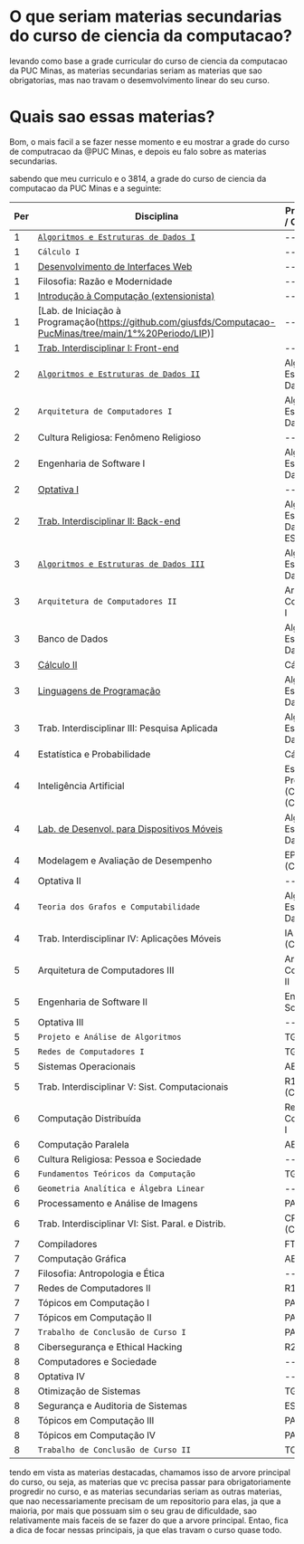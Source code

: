# O que seriam materias secundarias do curso de ciencia da computacao?
levando como base a grade curricular do curso de ciencia da computacao da PUC Minas, as materias secundarias seriam as materias que sao obrigatorias, mas nao travam o desemvolvimento linear do seu curso.

# Quais sao essas materias?
Bom, o mais facil a se fazer nesse momento e eu mostrar a grade do curso de computracao da @PUC Minas, e depois eu falo sobre as materias secundarias.

sabendo que meu curriculo e o 3814, a grade do curso de ciencia da computacao da PUC Minas e a seguinte:

| Per | Disciplina                                             | Pré-Requisito / Co-requisito                        | ID        |
|-----|--------------------------------------------------------|-----------------------------------------------------|-----------|
| 1   | [``Algoritmos e Estruturas de Dados I``](https://github.com/giusfds/AEDS-I)                 | ---                                                 | ``AEDs1`` |
| 1   | ``Cálculo I``                                          | ---                                                 | ``C1``    |
| 1   | [Desenvolvimento de Interfaces Web](https://github.com/giusfds/Computacao-PucMinas/tree/main/1°%20Periodo/DIW)                      | ---                                                 | DIW       |
| 1   | Filosofia: Razão e Modernidade                         | ---                                                 | F:RM      |
| 1   | [Introdução à Computação (extensionista)](https://github.com/giusfds/Computacao-PucMinas/tree/main/1°%20Periodo/IC)                | ---                                                 | IC        |
| 1   | [Lab. de Iniciação à Programação(https://github.com/giusfds/Computacao-PucMinas/tree/main/1°%20Periodo/LIP)]                       | ---                                                 | LIP       |
| 1   | [Trab. Interdisciplinar I: Front-end](https://github.com/ICEI-PUC-Minas-PMGCC-TI/FeedMe)                    | ---                                                 | TI1       |
| 2   | [``Algoritmos e Estruturas de Dados II``](https://github.com/giusfds/AEDS-II)                | Algoritmos e Estruturas de Dados I                  | ``AEDs2`` |
| 2   | ``Arquitetura de Computadores I``                      | Algoritmos e Estruturas de Dados I                  | ``AC1``   |
| 2   | Cultura Religiosa: Fenômeno Religioso                  | ---                                                 | CR:FR     |
| 2   | Engenharia de Software I                               | Algoritmos e Estruturas de Dados II (CO)            | ES1       |
| 2   | [Optativa I](https://github.com/giusfds/Computacao-PucMinas/tree/main/2°%20Periodo/Sistemas%20Inteligentes)                                             | ---                                                 | O1        |
| 2   | [Trab. Interdisciplinar II: Back-end](https://github.com/ICEI-PUC-Minas-CC-TI/plmg-cc-ti2-2024-1-g02-movesmart)                    | Algoritmos e Estruturas de Dados II (CO), ES1 (CO)  | TI2       |
| 3   | [``Algoritmos e Estruturas de Dados III``](https://github.com/giusfds/AEDS-III)               | Algoritmos e Estruturas de Dados II, TI2            | ``AEDs3`` |
| 3   | ``Arquitetura de Computadores II``                     | Arquitetura de Computadores I                       | ``AC2``   |
| 3   | Banco de Dados                                         | Algoritmos e Estruturas de Dados II, TI2            | BD        |
| 3   | [Cálculo II](https://github.com/giusfds/Computacao-PucMinas/tree/main/3°%20Periodo/Calculo_2)                                             | Cálculo I                                           | C2        |
| 3   | [Linguagens de Programação](https://github.com/giusfds/Computacao-PucMinas/tree/main/3°%20Periodo/LP)                              | Algoritmos e Estruturas de Dados II                 | LP        |
| 3   | Trab. Interdisciplinar III: Pesquisa Aplicada          | Algoritmos e Estruturas de Dados II (CO)            | TI3       |
| 4   | Estatística e Probabilidade                            | Cálculo I                                           | EP        |
| 4   | Inteligência Artificial                                | Estatística e Probabilidade (CO), TGC (CO)          | IA        |
| 4   | [Lab. de Desenvol. para Dispositivos Móveis](https://github.com/giusfds/LDDM)            | Algoritmos e Estruturas de Dados II                 | LDDM      |
| 4   | Modelagem e Avaliação de Desempenho                    | EP (CO), TGC (CO)                                   | MAD       |
| 4   | Optativa II                                            | ---                                                 | O2        |
| 4   | ``Teoria dos Grafos e Computabilidade``                | Algoritmos e Estruturas de Dados II                 | ``TGC``   |
| 4   | Trab. Interdisciplinar IV: Aplicações Móveis           | IA (CO), LDDM (CO)                                  | TI4       |
| 5   | Arquitetura de Computadores III                        | Arquitetura de Computadores II                      | AC3       |
| 5   | Engenharia de Software II                              | Engenharia de Software I                            | ES2       |
| 5   | Optativa III                                           | ---                                                 | O3        |
| 5   | ``Projeto e Análise de Algoritmos``                    | TGC, EP (CO)                                        | ``PAA``   |
| 5   | ``Redes de Computadores I``                            | TGC                                                 | ``R1``    |
| 5   | Sistemas Operacionais                                  | AEDs II, AC II                                      | SO        |
| 5   | Trab. Interdisciplinar V: Sist. Computacionais         | R1 (CO), AC3 (CO), SO (CO)                          | TI5       |
| 6   | Computação Distribuída                                 | Redes de Computadores I                             | CD        |
| 6   | Computação Paralela                                    | AEDs III, AC3                                       | CP        |
| 6   | Cultura Religiosa: Pessoa e Sociedade                  | ---                                                 | CR:PS     |
| 6   | ``Fundamentos Teóricos da Computação``                 | TGC                                                 | ``FTC``   |
| 6   | ``Geometria Analítica e Álgebra Linear``               | ---                                                 | ``GAAL``  |
| 6   | Processamento e Análise de Imagens                     | PAA (CO)                                            | PAI       |
| 6   | Trab. Interdisciplinar VI: Sist. Paral. e Distrib.     | CP (CO), CD (CO)                                    | TI6       |
| 7   | Compiladores                                           | FTC, AC II                                          | COMP      |
| 7   | Computação Gráfica                                     | AEDs II, GAAL                                       | CG        |
| 7   | Filosofia: Antropologia e Ética                        | ---                                                 | F:AE      |
| 7   | Redes de Computadores II                               | R1                                                  | R2        |
| 7   | Tópicos em Computação I                                | PAA                                                 | TC1       |
| 7   | Tópicos em Computação II                               | PAA                                                 | TC2       |
| 7   | ``Trabalho de Conclusão de Curso I``                   | PAA                                                 | ``TCC1``  |
| 8   | Cibersegurança e Ethical Hacking                       | R2                                                  | TC3       |
| 8   | Computadores e Sociedade                               | ---                                                 | CS        |
| 8   | Optativa IV                                            | ---                                                 | O4        |
| 8   | Otimização de Sistemas                                 | TGC, GAAL                                           | OS        |
| 8   | Segurança e Auditoria de Sistemas                      | ES2                                                 | SAS       |
| 8   | Tópicos em Computação III                              | PAA                                                 | TC3       |
| 8   | Tópicos em Computação IV                               | PAA                                                 | TC4       |
| 8   | ``Trabalho de Conclusão de Curso II``                  | TCC1                                                | ``TCC2``  |

tendo em vista as materias destacadas, chamamos isso de arvore principal do curso, ou seja, as materias que vc precisa passar para obrigatoriamente progredir no curso, e as materias secundarias seriam as outras materias, que nao necessariamente precisam de um repositorio para elas, ja que a maioria, por mais que possuam sim o seu grau de dificuldade, sao relativamente mais faceis de se fazer do que a arvore principal. Entao, fica a dica de focar nessas principais, ja que elas travam o curso quase todo.

